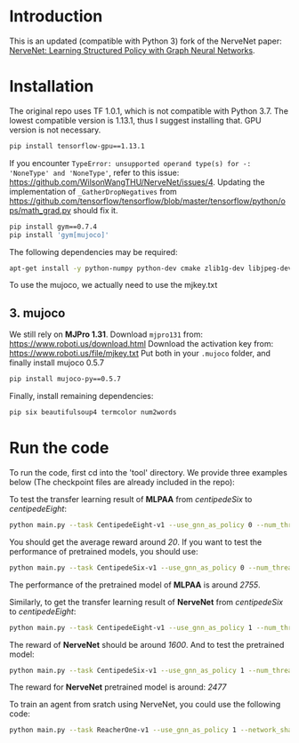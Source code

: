 # Introduction
This is an updated (compatible with Python 3) fork of the NerveNet paper: [NerveNet: Learning Structured Policy with Graph Neural Networks](http://www.cs.toronto.edu/~tingwuwang/nervenet.html).

# Installation

The original repo uses TF 1.0.1, which is not compatible with Python 3.7. The lowest compatible version is 1.13.1, thus I suggest installing that. GPU version is not necessary.
```bash
pip install tensorflow-gpu==1.13.1
```
If you encounter `TypeError: unsupported operand type(s) for -: 'NoneType' and 'NoneType'`, refer to this issue: https://github.com/WilsonWangTHU/NerveNet/issues/4. Updating the implementation of `_GatherDropNegatives` from https://github.com/tensorflow/tensorflow/blob/master/tensorflow/python/ops/math_grad.py should fix it.
```bash
pip install gym==0.7.4
pip install 'gym[mujoco]'
```
The following dependencies may be required:
```bash
apt-get install -y python-numpy python-dev cmake zlib1g-dev libjpeg-dev xvfb libav-tools xorg-dev python-opengl libboost-all-dev libsdl2-dev swig
```
To use the mujoco, we actually need to use the mjkey.txt
## 3. mujoco

We still rely on **MJPro 1.31**.
Download `mjpro131` from: https://www.roboti.us/download.html
Download the activation key from: https://www.roboti.us/file/mjkey.txt
Put both in your `.mujoco` folder, and finally install mujoco 0.5.7
```bash
pip install mujoco-py==0.5.7
```
Finally, install remaining dependencies:
```bash
pip six beautifulsoup4 termcolor num2words
```
# Run the code
To run the code, first cd into the 'tool' directory.
We provide three examples below (The checkpoint files are already included in the repo):

To test the transfer learning result of **MLPAA** from *centipedeSix* to *centipedeEight*:
```bash
python main.py --task CentipedeEight-v1 --use_gnn_as_policy 0 --num_threads 4 --ckpt_name ../checkpoint/centipede/fc/6 --mlp_raw_transfer 1 --transfer_env CentipedeSix2CentipedeEight  --test 100
```
You should get the average reward around *20*. If you want to test the performance of pretrained models, you should use:
```bash
python main.py --task CentipedeSix-v1 --use_gnn_as_policy 0 --num_threads 4 --ckpt_name ../checkpoint/centipede/fc/6 --mlp_raw_transfer 1  --test 100
```
The performance of the pretrained model of **MLPAA** is around *2755*.

Similarly, to get the transfer learning result of **NerveNet** from *centipedeSix* to *centipedeEight*:
```bash
python main.py --task CentipedeEight-v1 --use_gnn_as_policy 1 --num_threads 4 --gnn_embedding_option noninput_shared --root_connection_option nN,Rn,uE --gnn_node_option nG,nB --ckpt_name ../checkpoint/centipede/gnn/6 --transfer_env CentipedeSix2CentipedeEight --test 100
```
The reward of **NerveNet** should be around *1600*. And to test the pretrained model:
```bash
python main.py --task CentipedeSix-v1 --use_gnn_as_policy 1 --num_threads 4 --gnn_embedding_option noninput_shared --root_connection_option nN,Rn,uE --gnn_node_option nG,nB --ckpt_name ../checkpoint/centipede/gnn/6 --test 100
```
The reward for **NerveNet** pretrained model is around: *2477*

To train an agent from sratch using NerveNet, you could use the following code:
```bash
python main.py --task ReacherOne-v1 --use_gnn_as_policy 1 --network_shape 64,64 --lr 0.0003 --num_threads 4 --lr_schedule adaptive --max_timesteps 1000000 --use_gnn_as_value 0 --gnn_embedding_option noninput_shared --root_connection_option nN,Rn,uE --gnn_node_option nG,nB
```
